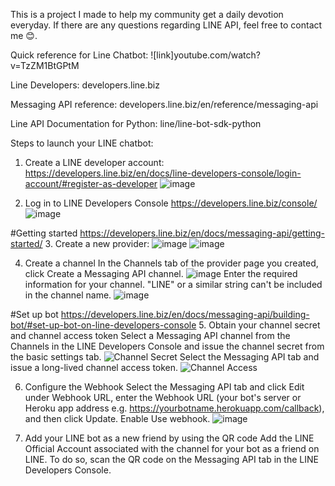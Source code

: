 This is a project I made to help my community get a daily devotion everyday.
If there are any questions regarding LINE API, feel free to contact me 😊.

Quick reference for Line Chatbot: ![link]youtube.com/watch?v=TzZM1BtGPtM

Line Developers: developers.line.biz

Messaging API reference: developers.line.biz/en/reference/messaging-api

Line API Documentation for Python: line/line-bot-sdk-python

Steps to launch your LINE chatbot:

1. Create a LINE developer account:
https://developers.line.biz/en/docs/line-developers-console/login-account/#register-as-developer
![image](https://user-images.githubusercontent.com/63847755/154469496-14795cd8-26e1-4fa5-9f20-2fcd74d4440b.png)

2. Log in to LINE Developers Console
https://developers.line.biz/console/
![image](https://user-images.githubusercontent.com/63847755/154469652-f8485d1c-5467-4914-8b23-7d53c09ee5a1.png)

#Getting started
https://developers.line.biz/en/docs/messaging-api/getting-started/
3. Create a new provider: 
![image](https://user-images.githubusercontent.com/63847755/154469893-0132ba7a-6ac0-46d3-9c33-26e9f82ffab0.png)
![image](https://user-images.githubusercontent.com/63847755/154470062-d3e5214a-ab32-40c7-a0c0-801efd961260.png)

4. Create a channel
In the Channels tab of the provider page you created, click Create a Messaging API channel.
![image](https://user-images.githubusercontent.com/63847755/154470116-83baf40b-9cf2-4c71-8c63-d70e6da6d227.png)
Enter the required information for your channel. "LINE" or a similar string can't be included in the channel name.
![image](https://user-images.githubusercontent.com/63847755/154470493-03a15d8d-b65b-4c25-b885-181193948e3d.png)

#Set up bot
https://developers.line.biz/en/docs/messaging-api/building-bot/#set-up-bot-on-line-developers-console
5. Obtain your channel secret and channel access token
Select a Messaging API channel from the Channels in the LINE Developers Console and issue the channel secret from the basic settings tab.
![Channel Secret](https://user-images.githubusercontent.com/63847755/154473468-619d885b-7f76-4b30-8d59-d5b0b3315424.png)
Select the Messaging API tab and issue a long-lived channel access token.
![Channel Access](https://user-images.githubusercontent.com/63847755/154473486-3a3b6655-e9a3-46fb-8660-97102cd0e9a9.png)

6. Configure the Webhook
Select the Messaging API tab and click Edit under Webhook URL, enter the Webhook URL (your bot's server or Heroku app address e.g. https://yourbotname.herokuapp.com/callback), and then click Update. Enable Use webhook.
![image](https://user-images.githubusercontent.com/63847755/154474387-5763e035-9457-4ce7-b881-f354df5cdb16.png)

7. Add your LINE bot as a new friend by using the QR code
Add the LINE Official Account associated with the channel for your bot as a friend on LINE. To do so, scan the QR code on the Messaging API tab in the LINE Developers Console.
